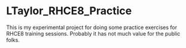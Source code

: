 # LTaylor_RHCE8_Practice
This is my experimental project for doing some practice exercises for RHCE8 training sessions. Probably it has not much value for the public folks.
